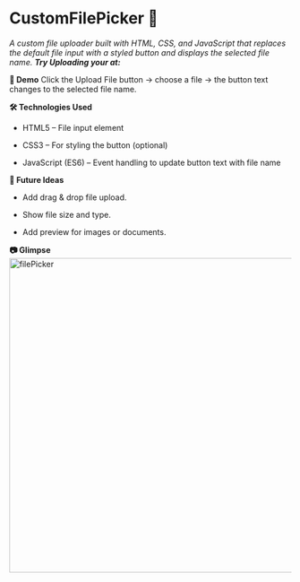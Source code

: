 # CustomFilePicker 📂
*A custom file uploader built with HTML, CSS, and JavaScript that replaces the default file input with a styled button and displays the selected file name.*
***Try Uploading your at:***

**🚀 Demo**
Click the Upload File button → choose a file → the button text changes to the selected file name.

**🛠️ Technologies Used**

+ HTML5 – File input element

+ CSS3 – For styling the button (optional)

+ JavaScript (ES6) – Event handling to update button text with file name

**🌟 Future Ideas**

+ Add drag & drop file upload.

+ Show file size and type.

+ Add preview for images or documents.

**📷 Glimpse**
<img width="1366" height="561" alt="filePicker" src="https://github.com/user-attachments/assets/537d3d05-45b0-4b15-a738-9e8b7e41185b" />
